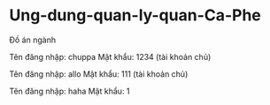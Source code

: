 # Ung-dung-quan-ly-quan-Ca-Phe
Đồ án ngành

Tên đăng nhập:
chuppa
Mật khẩu:
1234
(tài khoản chủ)

Tên đăng nhập:
allo
Mật khẩu:
111
(tài khoản chủ)

Tên đăng nhập:
haha
Mật khẩu:
1
